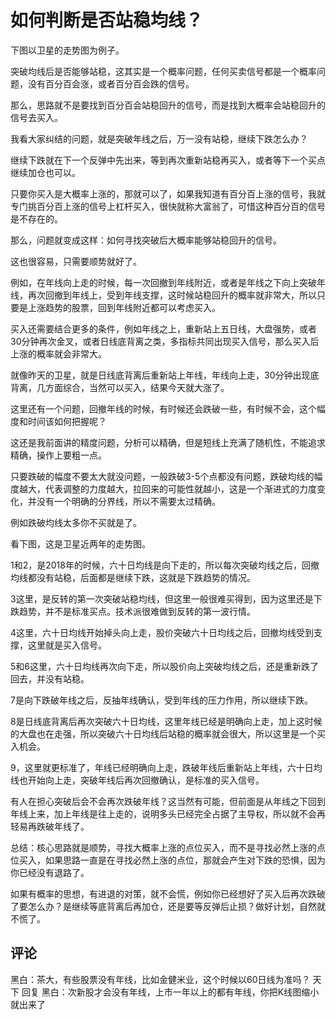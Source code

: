 # 如何判断是否站稳均线？

下图以卫星的走势图为例子。

突破均线后是否能够站稳，这其实是一个概率问题，任何买卖信号都是一个概率问题，没有百分百会涨，或者百分百会跌的信号。

那么，思路就不是要找到百分百会站稳回升的信号，而是找到大概率会站稳回升的信号去买入。

我看大家纠结的问题，就是突破年线之后，万一没有站稳，继续下跌怎么办？

继续下跌就在下一个反弹中先出来，等到再次重新站稳再买入，或者等下一个买点继续加仓也可以。

只要你买入是大概率上涨的，那就可以了，如果我知道有百分百上涨的信号，我就专门挑百分百上涨的信号上杠杆买入，很快就称大富翁了，可惜这种百分百的信号是不存在的。

那么，问题就变成这样：如何寻找突破后大概率能够站稳回升的信号。

这也很容易，只需要顺势就好了。

例如，在年线向上走的时候，每一次回撤到年线附近，或者是年线之下向上突破年线，再次回撤到年线上，受到年线支撑，这时候站稳回升的概率就非常大，所以只要是上涨趋势的股票，回到年线附近都可以考虑买入。

买入还需要结合更多的条件，例如年线之上，重新站上五日线，大盘强势，或者30分钟再次金叉，或者日线底背离之类，多指标共同出现买入信号，那么买入后上涨的概率就会非常大。

就像昨天的卫星，就是日线底背离后重新站上年线，年线向上走，30分钟出现底背离，几方面综合，当然可以买入，结果今天就大涨了。

这里还有一个问题，回撤年线的时候，有时候还会跌破一些，有时候不会，这个幅度和时间该如何把握呢？

这还是我前面讲的精度问题，分析可以精确，但是短线上充满了随机性，不能追求精确，操作上要粗一点。

只要跌破的幅度不要太大就没问题，一般跌破3-5个点都没有问题，跌破均线的幅度越大，代表调整的力度越大，拉回来的可能性就越小，这是一个渐进式的力度变化，并没有一个明确的分界线，所以不需要太过精确。

例如跌破均线太多你不买就是了。

看下图，这是卫星近两年的走势图。

1和2，是2018年的时候，六十日均线是向下走的，所以每次突破均线之后，回撤均线都没有站稳，后面都是继续下跌，这就是下跌趋势的情况。

3这里，是反转的第一次突破站稳均线，但这里一般很难买得到，因为这里还是下跌趋势，并不是标准买点。技术派很难做到反转的第一波行情。

4这里，六十日均线开始掉头向上走，股价突破六十日均线之后，回撤均线受到支撑，这里就是买入信号。

5和6这里，六十日均线再次向下走，所以股价向上突破均线之后，还是重新跌了回去，并没有站稳。

7是向下跌破年线之后，反抽年线确认，受到年线的压力作用，所以继续下跌。

8是日线底背离后再次突破六十日均线，这里年线已经是明确向上走，加上这时候的大盘也在走强，所以突破六十日均线后站稳的概率就会很大，所以这里是一个买入机会。

9，这里就更标准了，年线已经明确向上走，跌破年线后重新站上年线，六十日均线也开始向上走，突破年线后再次回撤确认，是标准的买入信号。

有人在担心突破后会不会再次跌破年线？这当然有可能，但前面是从年线之下回到年线上来，加上年线是往上走的，说明多头已经完全占据了主导权，所以就不会再轻易再跌破年线了。

总结：核心思路就是顺势，寻找大概率上涨的点位买入，而不是寻找必然上涨的点位买入，如果思路一直是在寻找必然上涨的点位，那就会产生对下跌的恐惧，因为你已经没有退路了。

如果有概率的思想，有进退的对策，就不会慌，例如你已经想好了买入后再次跌破了要怎么办？是继续等底背离后再加仓，还是要等反弹后止损？做好计划，自然就不慌了。

## 评论
黑白：茶大，有些股票没有年线，比如金健米业，这个时候以60日线为准吗？
天下 回复 黑白：次新股才会没有年线，上市一年以上的都有年线，你把K线图缩小就出来了
